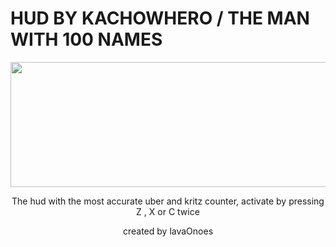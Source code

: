 # HUD BY KACHOWHERO / THE MAN WITH 100 NAMES

<p align="center">
    <img width="752" height="200" src="https://i.imgur.com/VNqseiA.png">
</p>

<p align="center">
    The hud with the most accurate uber and kritz counter, activate by pressing Z , X or C twice
</p>
<p align="center">
    created by lavaOnoes
</p>
